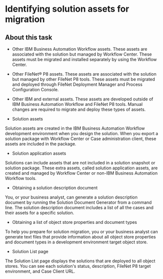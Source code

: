 # Identifying solution assets for migration

## About this task

- Other IBM Business Automation
Workflow assets.
These assets are associated with the solution but managed by Workflow Center.
These assets must be migrated and installed separately by using the Workflow Center.
- Other FileNet® P8 assets.
These assets are associated with the solution but managed by other FileNet P8 tools. These assets must be
migrated and deployed through FileNet Deployment
Manager and Process Configuration
Console.
- Other IBM and external assets. These assets are developed
outside of IBM Business Automation
Workflow and
FileNet P8 tools. Manual changes
are required to migrate and deploy these types of assets.

- Solution assets

Solution assets are created in the IBM Business Automation Workflow development environment when you design the solution. When you export a solution package with Workflow Center or Case administration client, these assets are included in the package.
- Solution application assets

Solutions can include assets that are not included in a solution snapshot or solution package. These extra assets, called solution application assets, are created and managed by Workflow Center or non-IBM Business Automation Workflow tools.
- Obtaining a solution description document

You, or your business analyst, can generate a solution description document by
running the Solution Document Generator from a command line. The solution description document
includes a list of all the cases and their assets for a specific solution.
- Obtaining a list of object store properties and document types

To help you prepare for solution migration, you or your business analyst can
generate text files that provide information about all object store properties and document types in
a development environment target object store.
- Solution List page

The Solution List page displays the solutions that are deployed to all object stores. You can see each solution's status, description, FileNet P8 target environment, and Case Client URL.